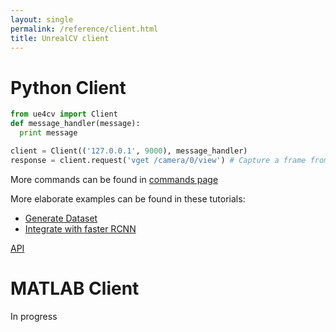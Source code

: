 ```yaml
---
layout: single
permalink: /reference/client.html
title: UnrealCV client
---
```


# Python Client
<div id="python"></div>

```python
from ue4cv import Client
def message_handler(message):
  print message

client = Client(('127.0.0.1', 9000), message_handler)
response = client.request('vget /camera/0/view') # Capture a frame from the game
```
More commands can be found in [commands page](commands.html)

More elaborate examples can be found in these tutorials:

- [Generate Dataset](ipynb_generate_images.html)
- [Integrate with faster RCNN](faster_rcnn.html)

[API](ue4cv.html)

# MATLAB Client
<div id="matlab"></div>

In progress
